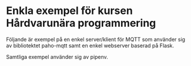 # Enkla exempel för kursen Hårdvarunära programmering

Följande är exempel på en enkel server/klient för MQTT som använder
sig av bibliotektet paho-mqtt samt en enkel webserver baserad på Flask.

Samtliga exempel använder sig av pipenv.
